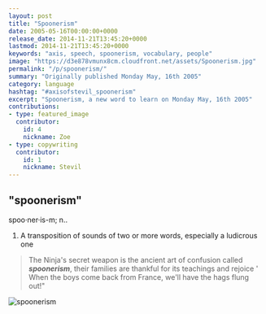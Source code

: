 ```yaml
---
layout: post
title: "Spoonerism"
date: 2005-05-16T00:00:00+0000
release_date: 2014-11-21T13:45:20+0000
lastmod: 2014-11-21T13:45:20+0000
keywords: "axis, speech, spoonerism, vocabulary, people"
image: "https://d3e878vmunx8cm.cloudfront.net/assets/Spoonerism.jpg"
permalink: "/p/spoonerism/"
summary: "Originally published Monday May, 16th 2005"
category: language
hashtag: "#axisofstevil_spoonerism"
excerpt: "Spoonerism, a new word to learn on Monday May, 16th 2005"
contributions:
- type: featured_image
  contributor:
    id: 4
    nickname: Zoe
- type: copywriting
  contributor:
    id: 1
    nickname: Stevil
---
```


[id_1]: https://d3e878vmunx8cm.cloudfront.net/assets/Spoonerism.jpg "spoonerism"

## "spoonerism" ##

spoo·ner·is-m; n..

1. A transposition of sounds of two or more words, especially a ludicrous one
 
> The Ninja's secret weapon is the ancient art of confusion called ***spoonerism***, their families are thankful for its teachings and rejoice ' When the boys come back from France, we'll have the hags flung out!"

![spoonerism][id_1]
